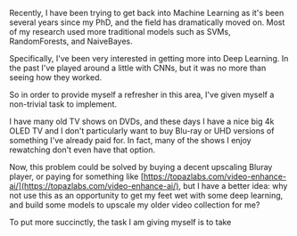 Recently, I have been trying to get back into Machine Learning as it's been several years since my PhD, and the field
has dramatically moved on. 
Most of my research used more traditional models such as SVMs, RandomForests, and NaiveBayes.  

Specifically, I've been very interested in getting more into Deep Learning. In the past I've played around a little
with CNNs, but it was no more than seeing how they worked. 

So in order to provide myself a refresher in this area, I've given myself a non-trivial task to implement. 

I have many old TV shows on DVDs, and these days I have a nice big 4k OLED TV and I don't particularly want to buy 
Blu-ray or UHD versions of something I've already paid for. 
In fact, many of the shows I enjoy rewatching don't even have that option. 

Now, this problem could be solved by buying a decent upscaling Bluray player, or paying for something like 
[https://topazlabs.com/video-enhance-ai/](https://topazlabs.com/video-enhance-ai/), but I have a better idea: why not
use this as an opportunity to get my feet wet with some deep learning, and build some models to upscale my older video
collection for me? 

To put more succinctly, the task I am giving myself is to take 
